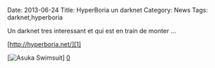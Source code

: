 Date: 2013-06-24
Title: HyperBoria un darknet
Category: News
Tags: darknet,hyperboria

[0]: https://raw.github.com/bussiere/RapidNews/gh-pages/static/images/map.jpg  "Grande Version"
[1]: http://hyperboria.net/

Un darknet tres interessant et qui est en train de monter ...

[http://hyperboria.net/][1]

[![Asuka Swimsuit](https://raw.github.com/bussiere/RapidNews/gh-pages/static/images/map_thumb.jpg)] [0] 

